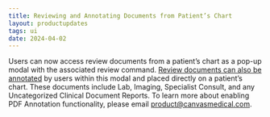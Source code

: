 ```yaml
---
title: Reviewing and Annotating Documents from Patient’s Chart
layout: productupdates
tags: ui
date: 2024-04-02
---
```

Users can now access review documents from a patient’s chart as a pop-up modal with the associated review command. [Review documents can also be annotated](https://canvas-medical.zendesk.com/hc/en-us/articles/17978577901331-PDF-Annotations-Data-Integration-and-Clinical-Review-Workflows) by users within this modal and placed directly on a patient’s chart. These documents include Lab, Imaging, Specialist Consult, and any Uncategorized Clinical Document Reports. To learn more about enabling PDF Annotation functionality, please email product@canvasmedical.com.

